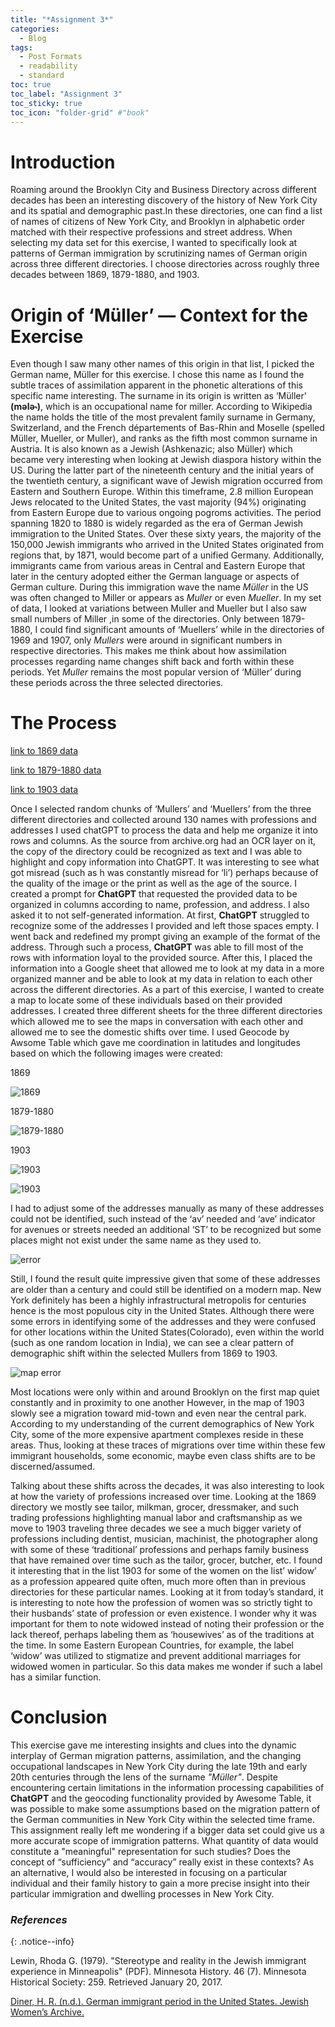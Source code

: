 ```yaml
---
title: "*Assignment 3*"
categories:
  - Blog
tags:
  - Post Formats
  - readability
  - standard
toc: true
toc_label: "Assignment 3"
toc_sticky: true
toc_icon: "folder-grid" #"book"
---
```



# Introduction
Roaming around the Brooklyn City and Business Directory across different decades has been an interesting discovery of the history of New York City and its spatial and demographic past.In these directories, one can find a list of names of citizens of New York City, and Brooklyn in alphabetic order matched with their respective professions and street address. When selecting my data set for this exercise, I wanted to specifically look at patterns of German immigration by scrutinizing names of German origin across three different directories. I choose directories across roughly three decades between 1869, 1879-1880, and 1903. 

# Origin of ‘Müller’ — Context for the Exercise

 Even though I saw many other names of this origin in that list,  I picked the German name, Müller for this exercise. I chose this name as I found the subtle traces of assimilation apparent in the phonetic alterations of this specific name interesting. The surname in its origin is written as  ‘Müller' **(mələ˞)**, which is an occupational name for miller. According to Wikipedia the name holds the title of the most prevalent family surname in Germany, Switzerland, and the French départements of Bas-Rhin and Moselle (spelled Müller, Mueller, or Muller), and ranks as the fifth most common surname in Austria. It is also known as a Jewish (Ashkenazic; also Müller) which became very interesting when looking at Jewish diaspora history within the US. During the latter part of the nineteenth century and the initial years of the twentieth century, a significant wave of Jewish migration occurred from Eastern and Southern Europe. Within this timeframe, 2.8 million European Jews relocated to the United States, the vast majority (94%) originating from Eastern Europe due to various ongoing pogroms activities.
The period spanning 1820 to 1880 is widely regarded as the era of German Jewish immigration to the United States. Over these sixty years, the majority of the 150,000 Jewish immigrants who arrived in the United States originated from regions that, by 1871, would become part of a unified Germany. Additionally, immigrants came from various areas in Central and Eastern Europe that later in the century adopted either the German language or aspects of German culture. During this immigration wave the name *Müller* in the US was often changed to Miller or appears as *Muller* or even *Mueller*. In my set of data, I looked at variations between Muller and Mueller but I also saw small numbers of Miller ,in some of the directories.
Only between 1879-1880, I could find significant amounts of ‘Muellers’ while in the directories of 1969 and 1907, only *Mullers* were around in significant numbers in respective directories. This makes me think about how assimilation processes regarding name changes shift back and forth within these periods. Yet *Muller* remains the most popular version of ‘Müller’ during these periods across the three selected directories.


# The Process

 [link to 1869 data](https://docs.google.com/spreadsheets/d/1G46YVuAg-PThz3rV7r56odQXYQdZ2Tx1Qbf6N_yHSUk/edit?usp=sharing)

 [link to 1879-1880 data](https://docs.google.com/spreadsheets/d/1Igv_bYtqKkk1ubZkBp5CbYMSgAuTd7-JNL2cGMt0o4s/edit?usp=sharing)

 [link to 1903 data](https://docs.google.com/spreadsheets/d/1F1RMvxRfU8cVRFnuHneEhjknxeA9jHkJ1a_R5QkeyE8/edit?usp=sharing)

Once I selected random chunks of ‘Mullers’ and ‘Muellers’ from the three different directories and collected around 130 names with professions and addresses I used chatGPT to process the data and help me organize it into rows and columns. As the source from archive.org had an OCR  layer on it, the copy of the directory could be recognized as text and I was able to highlight and copy information into ChatGPT. It was interesting to see what got misread (such as h was constantly misread for ‘li’) perhaps because of the quality of the image or the print as well as the age of the source. I created a prompt for **ChatGPT** that requested the provided data to be organized in columns according to name, profession, and address. I also asked it to not self-generated information. At first, **ChatGPT** struggled to recognize some of the addresses I provided and left those spaces empty. I went back and redefined my prompt giving an example of the format of the address. Through such a process, **ChatGPT** was able to fill most of the rows with information loyal to the provided source.
After this, I placed the information into a Google sheet that allowed me to look at my data in a more organized manner and be able to look at my data in relation to each other across the different directories.
As a part of this exercise, I wanted to create a map to locate some of these individuals based on their provided addresses. I created three different sheets for the three different directories which allowed me to see the maps in conversation with each other and allowed me to see the domestic shifts over time. I used Geocode by Awsome Table which gave me coordination in latitudes and longitudes based on which the following images were created:

1869

![1869](/assets/images/pic1.png)


1879-1880

![1879-1880](/assets/images/pic2.png)

1903

![1903](/assets/images/pic3.png)

![1903](/assets/images/pic4.png)





I had to adjust some of the addresses manually as many of these addresses could not be identified, such instead of the ‘av’ needed and ‘ave’ indicator for avenues or streets needed an additional ‘ST’ to be recognized but some places might not exist under the same name as they used to. 

![error](/assets/images/pic.png)

Still, I found the result quite impressive given that some of these addresses are older than a century and could still be identified on a modern map. New York definitely has been a highly infrastructural metropolis for centuries hence is the most populous city in the United States. Although there were some errors in identifying some of the addresses and they were confused for other locations within the United States(Colorado), even within the world (such as one random location in India), we can see a clear pattern of demographic shift within the selected  Mullers from 1869 to 1903. 

![map error](/assets/images/ppp.png)


Most locations were only within and around Brooklyn on the first map quiet constantly and in proximity to one another However, in the map of 1903 slowly see a migration toward mid-town and even near the central park.  According to my understanding of the current demographics of New York City, some of the more expensive apartment complexes reside in these areas. Thus, looking at these traces of migrations over time within these few immigrant households, some economic, maybe even class shifts are to be discerned/assumed.

Talking about these shifts across the decades, it was also interesting to look at how the variety of professions increased over time. Looking at the 1869 directory we mostly see tailor, milkman, grocer, dressmaker, and such trading professions highlighting manual labor and craftsmanship as we move to 1903 traveling three decades we see a much bigger variety of professions including dentist, musician, machinist, the photographer along with some of these ‘traditional’ professions and perhaps family business that have remained over time such as the tailor, grocer, butcher, etc.
I found it interesting that in the list 1903 for some of the women on the list’ widow’ as a profession appeared quite often, much more often than in previous directories for these particular names. Looking at it from today’s standard, it is interesting to note how the profession of women was so strictly tight to their husbands’ state of profession or even existence. I wonder why it was important for them to note widowed instead of noting their profession or the lack thereof, perhaps labeling them as ‘housewives’ as of the traditions at the time. In some Eastern European Countries, for example, the label ‘widow’ was utilized to stigmatize and prevent additional marriages for widowed women in particular. So this data makes me wonder if such a label has a similar function.

# Conclusion

This exercise gave me interesting insights and clues into the dynamic interplay of German migration patterns, assimilation, and the changing occupational landscapes in New York City during the late 19th and early 20th centuries through the lens of the surname *"Müller"*. Despite encountering certain limitations in the information processing capabilities of **ChatGPT** and the geocoding functionality provided by Awesome Table, it was possible to make some assumptions based on the migration pattern of the German communities in New York City within the selected time frame.  This assignment really left me wondering if a bigger data set could give us a more accurate scope of immigration patterns.  What quantity of data would constitute a "meaningful" representation for such studies? Does the concept of “sufficiency” and “accuracy” really exist in these contexts? As an alternative, I  would also be interested in focusing on a particular individual and their family history to gain a more precise insight into their particular immigration and dwelling processes in New York City.

### *References*
 {: .notice--info}

Lewin, Rhoda G. (1979). "Stereotype and reality in the Jewish immigrant experience in Minneapolis" (PDF). Minnesota History. 46 (7). Minnesota Historical Society: 259. Retrieved January 20, 2017.

[Diner, H. R. (n.d.). German immigrant period in the United States. Jewish Women’s Archive. ](https://jwa.org/encyclopedia/article/german-immigrant-period-in-united-states)


